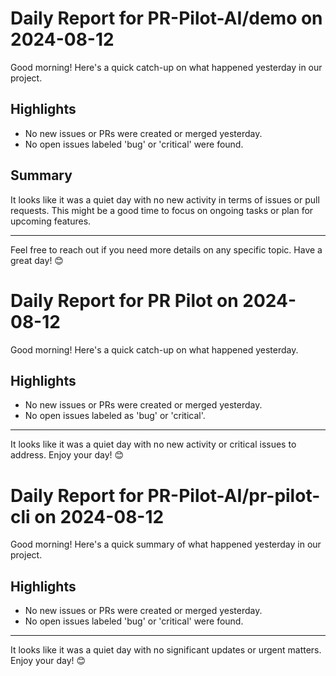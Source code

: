 # Daily Report for PR-Pilot-AI/demo on 2024-08-12

Good morning! Here's a quick catch-up on what happened yesterday in our project.

## Highlights
- No new issues or PRs were created or merged yesterday.
- No open issues labeled 'bug' or 'critical' were found.

## Summary
It looks like it was a quiet day with no new activity in terms of issues or pull requests. This might be a good time to focus on ongoing tasks or plan for upcoming features.

---

Feel free to reach out if you need more details on any specific topic. Have a great day! 😊


# Daily Report for PR Pilot on 2024-08-12

Good morning! Here's a quick catch-up on what happened yesterday.

## Highlights
- No new issues or PRs were created or merged yesterday.
- No open issues labeled as 'bug' or 'critical'.

---

It looks like it was a quiet day with no new activity or critical issues to address. Enjoy your day! 😊


# Daily Report for PR-Pilot-AI/pr-pilot-cli on 2024-08-12

Good morning! Here's a quick summary of what happened yesterday in our project.

## Highlights
- No new issues or PRs were created or merged yesterday.
- No open issues labeled 'bug' or 'critical' were found.

---

It looks like it was a quiet day with no significant updates or urgent matters. Enjoy your day! 😊


